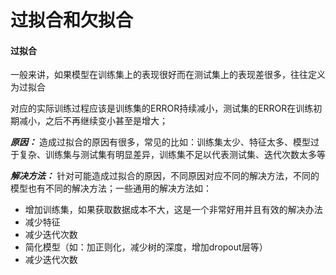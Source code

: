 过拟合和欠拟合
====

#### 过拟合 ####
一般来讲，如果模型在训练集上的表现很好而在测试集上的表现差很多，往往定义为过拟合

对应的实际训练过程应该是训练集的ERROR持续减小，测试集的ERROR在训练初期减小，之后不再继续变小甚至是增大；

***原因：*** 造成过拟合的原因有很多，常见的比如：训练集太少、特征太多、模型过于复杂、训练集与测试集有明显差异，训练集不足以代表测试集、迭代次数太多等

***解决方法：*** 针对可能造成过拟合的原因，不同原因对应不同的解决方法，不同的模型也有不同的解决方法；一些通用的解决方法如：
- 增加训练集，如果获取数据成本不大，这是一个非常好用并且有效的解决办法
- 减少特征
- 减少迭代次数
- 简化模型（如：加正则化，减少树的深度，增加dropout层等）
- 减少迭代次数
